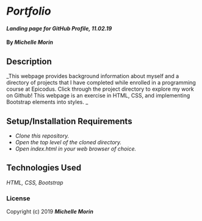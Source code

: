 # _Portfolio_

#### _Landing page for GitHub Profile, 11.02.19_

#### By _**Michelle Morin**_

## Description

_This webpage provides background information about myself and a directory of projects that I have completed while enrolled in a programming course at Epicodus. Click through the project directory to explore my work on Github! This webpage is an exercise in HTML, CSS, and implementing Bootstrap elements into styles.  _

## Setup/Installation Requirements

* _Clone this repository._
* _Open the top level of the cloned directory._
* _Open index.html in your web browser of choice._

## Technologies Used

_HTML, CSS, Bootstrap_

### License

Copyright (c) 2019 **_Michelle Morin_**
